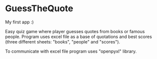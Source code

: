 # GuessTheQuote
My first app :)

Easy quiz game where player guesses quotes from books or famous people.
Program uses excel file as a base of quotations and best scores (three different sheets: "books", "people" and "scores").

To communicate with excel file program uses "openpyxl" library.
